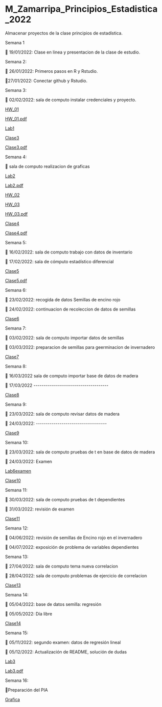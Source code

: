 # M_Zamarripa_Principios_Estadistica_2022
Almacenar proyectos de la clase principios de estadística. 

Semana 1

:dart: 19/01/2022: Clase en linea y presentacion de la clase de estudio.

Semana 2:

:dart: 26/01/2022: Primeros pasos en R y Rstudio.

:dart:27/01/2022: Conectar github y Rstudio.

Semana 3:

:dart: 02/02/2022: sala de computo instalar credenciales y proyecto.

[HW_01](Tareas/HW-1.R)

[HW_01.pdf](Tareas/HW-1.pdf)

[Lab1](Laboratorios/Lab1.R)

[Clase3](Clases/Semana3.R)

[Clase3.pdf](PDF-Semanas/Semana3.pdf)

Semana 4:

:dart: sala de computo realizacion de graficas

[Lab2](Laboratorios/Lab2.R)

[Lab2.pdf](Laboratorios/Lab-2.pdf)

[HW_02](Tareas/HW-2.R)

[HW_03](Tareas/HW-3.R)

[HW_03.pdf](Tareas/HW-3.pdf)

[Clase4](Clases/Semana4.R)

[Clase4.pdf](PDF-Semanas/Semana4.pdf)


Semana 5:

:dart: 16/02/2022: sala de computo trabajo con datos de inventario

:dart: 17/02/2022: sala de cómputo estadístico diferencial

[Clase5](Clases/Semana5.R)

[Clase5.pdf](PDF-Semanas/Semana5.pdf)


Semana 6:

:dart: 23/02/2022: recogida de datos Semillas de encino rojo

:dart: 24/02/2022: continuacion de recoleccion de datos de semillas

[Clase6](Clases/Semana6.R)

Semana 7:

:dart: 03/02/2022: sala de computo importar datos de semillas

:dart: 03/03/2022: preparacion de semillas para geerminacion de invernadero

[Clase7](Clases/Semana7.R)

Semana 8:

:dart: 16/03/2022 sala de computo importar base de datos de madera

:dart: 17/03/2022 --------------------------------------

[Clase8](Clases/Semana8.R)


Semana 9:

:dart: 23/03/2022: sala de computo revisar datos de madera

:dart: 24/03/2022: ------------------------------------


[Clase9](Clases/Semana9.R)


Semana 10:

:dart: 23/03/2022: sala de computo pruebas de t en base de datos de madera

:dart: 24/03/2022: Examen

[Lab6examen](Laboratorios/Semana6.Lab.R)

[Clase10](Clases/Semana10.R)

Semana 11:

:dart: 30/03/2022: sala de computo pruebas de t dependientes

:dart: 31/03/2022: revisión de examen

[Clase11](Clases/Semana11.R)


Semana 12:

:dart: 04/06/2022: revisión de semillas de Encino rojo en el invernadero

:dart: 04/07/2022: exposición de problema de variables dependientes


Semana 13:

:dart: 27/04/2022: sala de computo tema nueva correlacion

:dart: 28/04/2022: sala de computo problemas de ejercicio de correlacion

[Clase13](Clases/semana13.R)

Semana 14:

:dart: 05/04/2022: base de datos semilla: regresión

:dart: 05/05/2022: Día libre

[Clase14](Clases/Semana14.R)

Semana 15:

:dart: 05/11/2022: segundo examen: datos de regresión lineal

:dart: 05/12/2022: Actualización de README, solución de dudas

[Lab3](Laboratorios/Lab3.R)

[Lab3.pdf](Laboratorios/Lab3.pdf)

Semana 16:

:dart:Preparación del PIA

[Grafica](Grafica.Martin/Graficas.jpeg)

